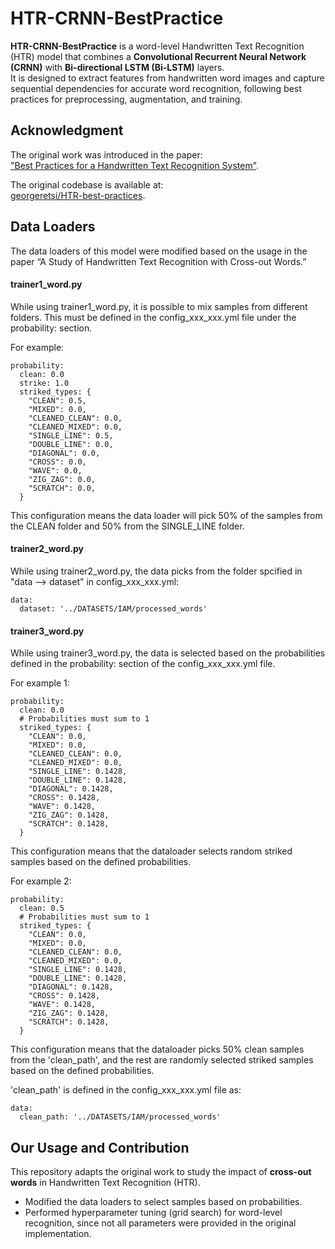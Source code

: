 # HTR-CRNN-BestPractice

**HTR-CRNN-BestPractice** is a word-level Handwritten Text Recognition (HTR) model that combines a **Convolutional Recurrent Neural Network (CRNN)** with **Bi-directional LSTM (Bi-LSTM)** layers.  
It is designed to extract features from handwritten word images and capture sequential dependencies for accurate word recognition, following best practices for preprocessing, augmentation, and training.


## Acknowledgment

The original work was introduced in the paper:  
["Best Practices for a Handwritten Text Recognition System"](https://arxiv.org/abs/2404.11339).  

The original codebase is available at:  
[georgeretsi/HTR-best-practices](https://github.com/georgeretsi/HTR-best-practices).  

## Data Loaders
The data loaders of this model were modified based on the usage in the paper “A Study of Handwritten Text Recognition with Cross-out Words.”

#### trainer1_word.py
While using trainer1_word.py, it is possible to mix samples from different folders. This must be defined in the config_xxx_xxx.yml file under the probability: section.

For example:
```
probability:
  clean: 0.0
  strike: 1.0
  striked_types: {
    "CLEAN": 0.5,
    "MIXED": 0.0,
    "CLEANED_CLEAN": 0.0,
    "CLEANED_MIXED": 0.0, 
    "SINGLE_LINE": 0.5,
    "DOUBLE_LINE": 0.0,
    "DIAGONAL": 0.0, 
    "CROSS": 0.0,
    "WAVE": 0.0, 
    "ZIG_ZAG": 0.0, 
    "SCRATCH": 0.0,
  }
```

This configuration means the data loader will pick 50% of the samples from the CLEAN folder and 50% from the SINGLE_LINE folder.

#### trainer2_word.py
While using trainer2_word.py, the data picks from the folder spcified in "data --> dataset" in config_xxx_xxx.yml:
```
data:
  dataset: '../DATASETS/IAM/processed_words'
```

#### trainer3_word.py
While using trainer3_word.py, the data is selected based on the probabilities defined in the probability: section of the config_xxx_xxx.yml file.

For example 1:
```
probability:
  clean: 0.0
  # Probabilities must sum to 1
  striked_types: {
    "CLEAN": 0.0,
    "MIXED": 0.0,
    "CLEANED_CLEAN": 0.0,
    "CLEANED_MIXED": 0.0, 
    "SINGLE_LINE": 0.1428,
    "DOUBLE_LINE": 0.1428,
    "DIAGONAL": 0.1428, 
    "CROSS": 0.1428,
    "WAVE": 0.1428, 
    "ZIG_ZAG": 0.1428, 
    "SCRATCH": 0.1428,
  }
```
This configuration means that the dataloader selects random striked samples based on the defined probabilities.


For example 2:
```
probability:
  clean: 0.5
  # Probabilities must sum to 1
  striked_types: {
    "CLEAN": 0.0,
    "MIXED": 0.0,
    "CLEANED_CLEAN": 0.0,
    "CLEANED_MIXED": 0.0, 
    "SINGLE_LINE": 0.1428,
    "DOUBLE_LINE": 0.1428,
    "DIAGONAL": 0.1428, 
    "CROSS": 0.1428,
    "WAVE": 0.1428, 
    "ZIG_ZAG": 0.1428, 
    "SCRATCH": 0.1428,
  }
```
This configuration means that the dataloader picks 50% clean samples from the 'clean_path', and the rest are randomly selected striked samples based on the defined probabilities.

'clean_path' is defined in the config_xxx_xxx.yml file as:
```
data:
  clean_path: '../DATASETS/IAM/processed_words'
```

## Our Usage and Contribution

This repository adapts the original work to study the impact of **cross-out words** in Handwritten Text Recognition (HTR).  

- Modified the data loaders to select samples based on probabilities.  
- Performed hyperparameter tuning (grid search) for word-level recognition, since not all parameters were provided in the original implementation.  
